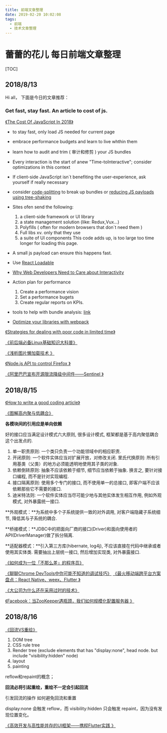 ```yaml
---
title: 前端文章整理
date: 2019-02-20 10:02:08
tags: 
  - 前端
  - 技术文章整理
---
```

# 蕾蕾的花儿 每日前端文章整理

[TOC]

## 2018/8/13 
Hi all，
下面是今日的文章推荐：

### Get fast, stay fast. An article to cost of js.
[《The Cost Of JavaScript In 2018》](https://medium.com/@addyosmani/the-cost-of-javascript-in-2018-7d8950fbb5d4)
 - to stay fast, only load JS needed for current page
 - embrace performance budgets and learn to live whthin them
 - learn how to audit and trim ( 审计和修剪 ) your JS bundles
 - Every interaction is the start of anew "Time-toInteractive"; consider optimizations in this context
 - If client-side JavaScript isn`t benefiting the user-experience, ask yourself if really necessary
 - consider [code-splitting](https://webpack.js.org/guides/code-splitting/) to break up bundles or [reducing JS payloads using tree-shaking](https://developers.google.com/web/fundamentals/performance/optimizing-javascript/tree-shaking/)

- Sites ofen send the following:
  1. a client-side framework or UI library
  2. a state management solution (like: Redux,Vux...)
  3. Polyfills ( often for modern browsers that don`t need them )
  4. Full libs xv. only that they use
  5. a suite of UI components
    This code adds up, is too large too time longer for loading this page.

- A small js payload can ensure this happens fast.
- Use [React Loadable](https://github.com/jamiebuilds/react-loadable)
- [Why Web Developers Need to Care about Interactivity](https://philipwalton.com/articles/why-web-developers-need-to-care-about-interactivity/)
- Action plan for performance 
  1. Create a performance vision
  2. Set a performance bugets
  3. Create regular reports on KPIs.

- tools to help with bundle analysis: [link](https://www.npmjs.com/package/webpack-bundle-analyzer)
- [Optimize your libraries with webpack](https://github.com/GoogleChromeLabs/webpack-libs-optimizations)

[《Strategies for dealing with poor code in limited time》](https://chrismm.com/blog/strategies-for-dealing-with-poor-code-in-limited-time/)

[《前后端必备Linux基础知识大科普》](https://juejin.im/post/5b6c3bbae51d4533f5286aff)

[《浅析图片懒加载技术 》](https://mp.weixin.qq.com/s/JYglEGYN9tnGpDg7ARPx7w?)

[《Node.js API to control Firefox 》](https://github.com/deepsweet/foxr)

[《阿里巴巴宣布开源限流降级中间件——Sentinel 》](https://mp.wixin.qq.com/s/s-4JeeATl9NpkxUIeBHvSw)


## 2018/8/15

[《How to write a good coding article》](//zellwk.com/blog/writing-good-coding-articles/)

 [《图解高内聚与低耦合》](//www.cnblogs.com/xdecode/p/9393885.html)

**各模块间的引用应是单向依赖**

好的接口应当满足设计模式六大原则, 很多设计模式, 框架都是基于高内聚低耦合这个出发点的.

1. 单一职责原则: 一个类只负责一个功能领域中的相应职责.
2. 开闭原则: 一个软件实体应当对扩展开放，对修改关闭.
  里氏代换原则: 所有引用基类（父类）的地方必须能透明地使用其子类的对象.
3. 依赖倒转原则: 抽象不应该依赖于细节, 细节应当依赖于抽象. 换言之, 要针对接口编程, 而不是针对实现编程.
4. 接口隔离原则: 使用多个专门的接口, 而不使用单一的总接口, 即客户端不应该依赖那些它不需要的接口.
5. 迪米特法则: 一个软件实体应当尽可能少地与其他实体发生相互作用, 例如外观模式, 对外暴露统一接口.

**外观模式：**为系统中多个子系统提供一致的对外调用, 对客户端隐藏子系统细节, 降低其与子系统的耦合.

**桥接模式：**JDBC中的把面向厂商的接口(Driver)和面向使用者的API(DriverManager)做了拆分隔离.

**适配器模式：**引入第三方库(hibernate, log4j), 不应该直接在代码中继承或者使用其实体类.
需要抽出上层统一接口, 然后增加实现类, 对外暴露接口.

[《如何成为一位「不那么差」的程序员》](//juejin.im/post/5b70cdf6e51d456665220632)

[《聊聊Chrome DevTools中你可能不知道的调试技巧》](//zhuanlan.zhihu.com/p/42059158)
[《最火移动端跨平台方案盘点：React Native、weex、Flutter 》](www.52im.net/thread-1870-1-1.html)

[《大公司为什么还在采用过时的技术》](www.cnblogs.com/rjzheng/p/9463577.html)

[《Facebook：当ZooKeeper遇瓶颈，我们如何规模化配置服务器 》](//mp.weixin.qq.com/s/QByd_6eQ0LS8Qqx7A5uNqA)


## 2018/8/16

[《回流VS重绘》](https://juejin.im/post/5b72dbdb518825614f00576e)

1. DOM tree 
2. CSS rule tree
3. Render tree (exclude elements that has "display:none", head node. but include "visibility:hidden" node) 
4. layout
5. painting

reflow和repaint的概念；

**回流必将引起重绘，重绘不一定会引起回流**

引发回流的操作
如何避免回流和重置

 display:none 会触发 reflow，而 visibility:hidden 只会触发 repaint，因为没有发现位置变化。




[《高效开发与高性能并存的UI框架——携程Flutter实践 》](https://mp.weixin.qq.com/s/l6xvmnLE6HfRtw6upo6yUA)